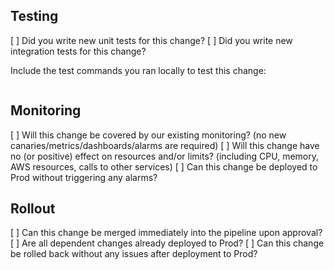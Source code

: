 ## Testing
[ ] Did you write new unit tests for this change?
[ ] Did you write new integration tests for this change?

Include the test commands you ran locally to test this change:
```

```

## Monitoring
[ ] Will this change be covered by our existing monitoring?
 (no new canaries/metrics/dashboards/alarms are required)
[ ] Will this change have no (or positive) effect on resources and/or limits?
 (including CPU, memory, AWS resources, calls to other services)
[ ] Can this change be deployed to Prod without triggering any alarms?

## Rollout
[ ] Can this change be merged immediately into the pipeline upon approval?
[ ] Are all dependent changes already deployed to Prod?
[ ] Can this change be rolled back without any issues after deployment to Prod?